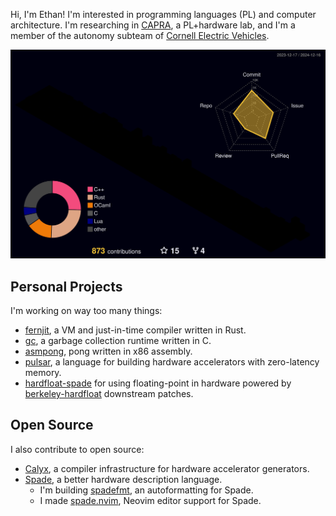 Hi, I'm Ethan! I'm interested in programming languages (PL) and computer architecture. I'm researching in [CAPRA](http://capra.cs.cornell.edu), a PL+hardware lab, and I'm a member of the autonomy subteam of [Cornell Electric Vehicles](http://github.com/cornellev).

<img src="https://raw.githubusercontent.com/ethanuppal/ethanuppal/refs/heads/contr-graph-gif/profile-3d-contrib/profile-night-rainbow.svg">

## Personal Projects

I'm working on way too many things:

- [fernjit](https://github.com/ethanuppal/fernjit), a VM and just-in-time compiler written in Rust.
- [gc](https://github.com/ethanuppal/gc), a garbage collection runtime written in C.
- [asmpong](https://github.com/ethanuppal/asmpong), pong written in x86 assembly.
- [pulsar](https://github.com/ethanuppal/pulsar), a language for building hardware accelerators with zero-latency memory.
- [hardfloat-spade](https://github.com/ethanuppal/hardfloat-spade) for using floating-point in hardware powered by [berkeley-hardfloat](https://github.com/ethanuppal/berkeley-hardfloat) downstream patches.

## Open Source

I also contribute to open source:

- [Calyx](https://github.com/calyxir/calyx), a compiler infrastructure for hardware accelerator generators.
- [Spade](https://gitlab.com/spade-lang/spade), a better hardware description language.
  - I'm building [spadefmt](https://github.com/ethanuppal/spadefmt), an autoformatting for Spade.
  - I made [spade.nvim](https://github.com/ethanuppal/spade.nvim), Neovim editor support for Spade.

<!--
![stats](https://github-readme-stats-two-iota-82.vercel.app/api?username=ethanuppal&show_icons=true&count_private=true&theme=transparent&hide_rank=true)
![langs](https://github-readme-stats-two-iota-82.vercel.app/api/top-langs/?username=ethanuppal&layout=compact&theme=transparent&hide=java,jupyter%20notebook,vim%20script,lua,eiffel,emacs%20lisp,e,roff,html,javascript,css,less&langs_count=8&exclude_repo=dslabs,ethanuppal.github.io,reveal,transcribe,github-readme-stats,cdn,cocowiki,SpaceVim.d_config,SpaceVim_config,nvim_config,Swizzler,spade,filament,whisky-book,tokyonight.nvim,ascend-project,codespan,berkeley-hardfloat,github-profile-3d-contrib)
-->
<!--
**ethanuppal/ethanuppal** is a ✨ _special_ ✨ repository because its `README.md` (this file) appears on your GitHub profile.

Here are some ideas to get you started:

- 🔭 I’m currently working on ...
- 🌱 I’m currently learning ...
- 👯 I’m looking to collaborate on ...
- 🤔 I’m looking for help with ...
- 💬 Ask me about ...
- 📫 How to reach me: ...
- 😄 Pronouns: ...
- ⚡ Fun fact: ...
-->
